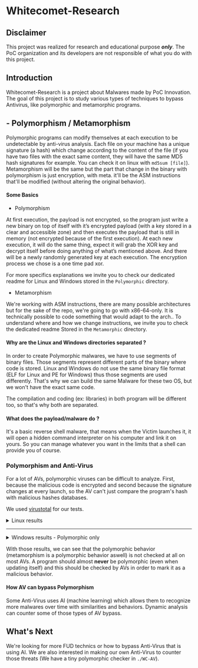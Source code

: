 # Whitecomet-Research

## Disclaimer

This project was realized for research and educational purpose **_only_**. The PoC organization and its developers are not responsible of what you do with this project.

## Introduction

Whitecomet-Research is a project about Malwares made by PoC Innovation. The goal of this project is to study various types of techniques to bypass Antivirus, like polymorphic and metamorphic programs.

## - Polymorphism / Metamorphism

Polymorphic programs can modify themselves at each execution to be undetectable by anti-virus analysis. Each file on your machine has a unique signature (a hash) which change according to the content of the file (if you have two files with the exact same content, they will have the same MD5 hash signatures for example. You can check it on linux with `md5sum [file]`).
Metamorphism will be the same but the part that change in the binary with polymorphism is just encryption, with meta. it'll be the ASM instructions that'll be modified (without altering the original behavior).

#### Some Basics

- Polymorphism

At first execution, the payload is not encrypted, so the program just write a new binary on top of itself with it’s encrypted payload (with a key stored in a clear and accessible zone) and then executes the payload that is still in memory (not encrypted because of the first execution).
At each new execution, it will do the same thing, expect it will grab the XOR key and decrypt itself before doing anything of what’s mentioned above. And there will be a newly randomly generated key at each execution. The encryption process we chose is a one time pad xor.

For more specifics explanations we invite you to check our dedicated readme for Linux and Windows stored in the `Polymorphic` directory.

- Metamorphism

We're working with ASM instructions, there are many possible architectures but for the sake of the repo, we're going to go with x86-64-only. It is technically possible to code something that would adapt to the arch..
To understand where and how we change instructions, we invite you to check the dedicated readme Stored in the `Metamorphic` directory.

#### Why are the Linux and Windows directories separated ?

In order to create Polymorphic malwares, we have to use segments of binary files. Those segments represent different parts of the binary where code is stored. Linux and Windows do not use the same binary file format (ELF for Linux and PE for Windows) thus those segments are used differently. That's why we can build the same Malware for these two OS, but we won't have the exact same code.

The compilation and coding (ex: libraries) in both program will be different too, so that's why both are separated.

#### What does the payload/malware do ?

It's a basic reverse shell malware, that means when the Victim launches it, it will open a hidden command interpreter on his computer and link it on yours. So you can manage whatever you want in the limits that a shell can provide you of course.

### Polymorphism and Anti-Virus

For a lot of AVs, polymorphic viruses can be difficult to analyze. First, because the malicious code is encrypted and second because the signature changes at every launch, so the AV can't just compare the program's hash with malicious hashes databases.

We used [virustotal](https://www.virustotal.com) for our tests.

<details>
  <summary>Linux results</summary>
    <details>
      <summary>Polymorphism</summary>
Virustotal

![Linux virustotal poly](https://cdn.discordapp.com/attachments/553270916570939422/750859939697655858/onvaimpressionnerlesreaders_1_virustotal.png)
OPSWAT

![Linux opswat poly](https://cdn.discordapp.com/attachments/553270916570939422/750863524783325184/renderimpressioner_metadef_1.png)
Falcon CrowdStrike

![Linux crowdstrike poly](https://media.discordapp.net/attachments/553270916570939422/750863527983710269/readerimpressioner_crowdstrike_1.png)
      </details>
      <details>
        <summary>Polymetamorphism</summary>

![Linux virustotal polymeta](https://cdn.discordapp.com/attachments/553270916570939422/752598644875591745/polymeta.png)
      </details>
      <details>
        <summary>Metamorphism</summary>

No metamorphic test because there are no payload in it. But surprisingly enough, you'll get 0 threats aswell.
    </details>
</details>

---

<details>
  <summary>Windows results - Polymorphic only</summary>
    <details>
      <summary>With VM/AV basic check</summary>

VirusTotal

![windows av result 1](https://cdn.discordapp.com/attachments/553270916570939422/752290069267611648/unknown.png)
AntiscanMe

![windows av result 2](https://cdn.discordapp.com/attachments/553270916570939422/752290793535832117/02rkSqjRN12d.png)

We can see that some of the most used/popular AVs (Avast, Kaspersky, AVG, Avira, McAfee, W10 Defender,...) are not detecting the binary as a threat.
    </details>
    <details>
      <summary>Without VM/AV basic check</summary>
VirusTotal

![windows av result 1](https://cdn.discordapp.com/attachments/553270916570939422/752292342404481134/unknown.png)
AntiscanMe

![windows av result 2](https://cdn.discordapp.com/attachments/553270916570939422/752291918368473128/uSNbvs4vqIvj.png)

Even though there are less AVs that detect it, some of the major ones are triggered.
    </details>
</details>

With those results, we can see that the polymorphic behavior (metamorphism is a polymorphic behavior aswell) is not checked at all on most AVs. A program should almost **never** be polymorphic (even when updating itself) and this should be checked by AVs in order to mark it as a malicious behavior. 

#### How AV can bypass Polymorphism

Some Anti-Virus uses AI (machine learning) which allows them to recognize more malwares over time with similarities and behaviors.
Dynamic analysis can counter some of those types of AV bypass.

## What's Next

We're looking for more FUD technics or how to bypass Anti-Virus that is using AI. We are also interested in making our own Anti-Virus to counter those threats (We have a tiny polymorphic checker in `./WC-AV`).
